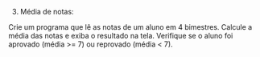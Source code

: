 3. Média de notas:

Crie um programa que lê as notas de um aluno em 4 bimestres.
Calcule a média das notas e exiba o resultado na tela.
Verifique se o aluno foi aprovado (média >= 7) ou reprovado (média < 7).
